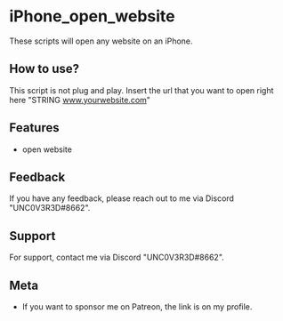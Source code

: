 
# iPhone_open_website

These scripts will open any website on an iPhone.




## How to use?

This script is not plug and play. Insert the url that you want to open right here "STRING www.yourwebsite.com"




## Features

- open website




## Feedback

If you have any feedback, please reach out to me via Discord "UNC0V3R3D#8662".






## Support

For support, contact me via  Discord "UNC0V3R3D#8662".


## Meta


- If you want to sponsor me on Patreon, the link is on my profile.


